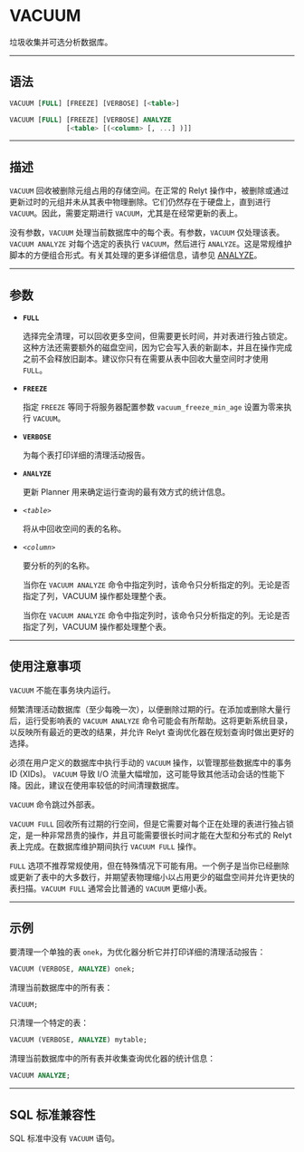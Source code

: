 VACUUM
=====

垃圾收集并可选分析数据库。


---

语法
--------

```sql
VACUUM [FULL] [FREEZE] [VERBOSE] [<table>]

VACUUM [FULL] [FREEZE] [VERBOSE] ANALYZE
              [<table> [(<column> [, ...] )]]
```


---

描述
----------

`VACUUM` 回收被删除元组占用的存储空间。在正常的 Relyt 操作中，被删除或通过更新过时的元组并未从其表中物理删除。它们仍然存在于硬盘上，直到进行 `VACUUM`。因此，需要定期进行 `VACUUM`，尤其是在经常更新的表上。

没有参数，`VACUUM` 处理当前数据库中的每个表。有参数，`VACUUM` 仅处理该表。
`VACUUM ANALYZE` 对每个选定的表执行 `VACUUM`，然后进行 `ANALYZE`。这是常规维护脚本的方便组合形式。有关其处理的更多详细信息，请参见 [ANALYZE](analyze.md)。


---


参数
----------

- **`FULL`**

    选择完全清理，可以回收更多空间，但需要更长时间，并对表进行独占锁定。这种方法还需要额外的磁盘空间，因为它会写入表的新副本，并且在操作完成之前不会释放旧副本。建议你只有在需要从表中回收大量空间时才使用 `FULL`。

- **`FREEZE`**

    指定 `FREEZE` 等同于将服务器配置参数 `vacuum_freeze_min_age` 设置为零来执行 `VACUUM`。

- **`VERBOSE`**

    为每个表打印详细的清理活动报告。

- **`ANALYZE`**

    更新 Planner 用来确定运行查询的最有效方式的统计信息。

- *`<table>`*

    将从中回收空间的表的名称。

- *`<column>`*

    要分析的列的名称。

    当你在 `VACUUM ANALYZE` 命令中指定列时，该命令只分析指定的列。无论是否指定了列，VACUUM 操作都处理整个表。 

    当你在 `VACUUM ANALYZE` 命令中指定列时，该命令只分析指定的列。无论是否指定了列，VACUUM 操作都处理整个表。 


---

使用注意事项
----------

`VACUUM` 不能在事务块内运行。

频繁清理活动数据库（至少每晚一次），以便删除过期的行。在添加或删除大量行后，运行受影响表的 `VACUUM ANALYZE` 命令可能会有所帮助。这将更新系统目录，以反映所有最近的更改的结果，并允许 Relyt 查询优化器在规划查询时做出更好的选择。

必须在用户定义的数据库中执行手动的 `VACUUM` 操作，以管理那些数据库中的事务 ID (XIDs)。
`VACUUM` 导致 I/O 流量大幅增加，这可能导致其他活动会话的性能下降。因此，建议在使用率较低的时间清理数据库。

`VACUUM` 命令跳过外部表。

`VACUUM FULL` 回收所有过期的行空间，但是它需要对每个正在处理的表进行独占锁定，是一种非常昂贵的操作，并且可能需要很长时间才能在大型和分布式的 Relyt 表上完成。在数据库维护期间执行 `VACUUM FULL` 操作。

`FULL` 选项不推荐常规使用，但在特殊情况下可能有用。一个例子是当你已经删除或更新了表中的大多数行，并期望表物理缩小以占用更少的磁盘空间并允许更快的表扫描。`VACUUM FULL` 通常会比普通的 `VACUUM` 更缩小表。

---

示例
----------

要清理一个单独的表 `onek`，为优化器分析它并打印详细的清理活动报告：

```sql
VACUUM (VERBOSE, ANALYZE) onek;
```

清理当前数据库中的所有表：

```sql
VACUUM;
```

只清理一个特定的表：

```sql
VACUUM (VERBOSE, ANALYZE) mytable;
```

清理当前数据库中的所有表并收集查询优化器的统计信息：

```sql
VACUUM ANALYZE;
```


---

SQL 标准兼容性
-------------

SQL 标准中没有 `VACUUM` 语句。
